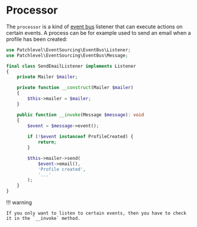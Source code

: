 # Processor

The `processor` is a kind of [event bus](./event_bus.md) listener that can execute actions on certain events.
A process can be for example used to send an email when a profile has been created:

```php
use Patchlevel\EventSourcing\EventBus\Listener;
use Patchlevel\EventSourcing\EventBus\Message;

final class SendEmailListener implements Listener
{
    private Mailer $mailer;

    private function __construct(Mailer $mailer) 
    {
        $this->mailer = $mailer;
    }

    public function __invoke(Message $message): void
    {
        $event = $message->event();
    
        if (!$event instanceof ProfileCreated) {
            return;
        }

        $this->mailer->send(
            $event->email(),
            'Profile created',
            '...'
        );
    }
}
```

!!! warning

    If you only want to listen to certain events, then you have to check it in the `__invoke` method.
